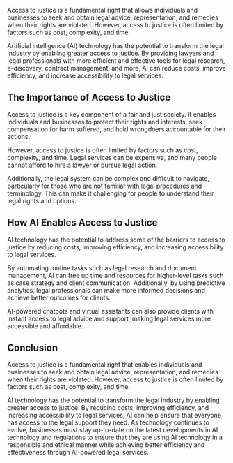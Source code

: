 
Access to justice is a fundamental right that allows individuals and businesses to seek and obtain legal advice, representation, and remedies when their rights are violated. However, access to justice is often limited by factors such as cost, complexity, and time.

Artificial intelligence (AI) technology has the potential to transform the legal industry by enabling greater access to justice. By providing lawyers and legal professionals with more efficient and effective tools for legal research, e-discovery, contract management, and more, AI can reduce costs, improve efficiency, and increase accessibility to legal services.

The Importance of Access to Justice
-----------------------------------

Access to justice is a key component of a fair and just society. It enables individuals and businesses to protect their rights and interests, seek compensation for harm suffered, and hold wrongdoers accountable for their actions.

However, access to justice is often limited by factors such as cost, complexity, and time. Legal services can be expensive, and many people cannot afford to hire a lawyer or pursue legal action.

Additionally, the legal system can be complex and difficult to navigate, particularly for those who are not familiar with legal procedures and terminology. This can make it challenging for people to understand their legal rights and options.

How AI Enables Access to Justice
--------------------------------

AI technology has the potential to address some of the barriers to access to justice by reducing costs, improving efficiency, and increasing accessibility to legal services.

By automating routine tasks such as legal research and document management, AI can free up time and resources for higher-level tasks such as case strategy and client communication. Additionally, by using predictive analytics, legal professionals can make more informed decisions and achieve better outcomes for clients.

AI-powered chatbots and virtual assistants can also provide clients with instant access to legal advice and support, making legal services more accessible and affordable.

Conclusion
----------

Access to justice is a fundamental right that enables individuals and businesses to seek and obtain legal advice, representation, and remedies when their rights are violated. However, access to justice is often limited by factors such as cost, complexity, and time.

AI technology has the potential to transform the legal industry by enabling greater access to justice. By reducing costs, improving efficiency, and increasing accessibility to legal services, AI can help ensure that everyone has access to the legal support they need. As technology continues to evolve, businesses must stay up-to-date on the latest developments in AI technology and regulations to ensure that they are using AI technology in a responsible and ethical manner while achieving better efficiency and effectiveness through AI-powered legal services.
